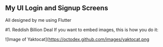 ## My UI Login and Signup Screens

All designed by me using Flutter

#1. Reddish Billion Deal
If you want to embed images, this is how you do it:

![Image of Yaktocat](https://octodex.github.com/images/yaktocat.png
